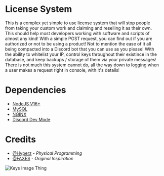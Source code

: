 # License System
This is a complex yet simple to use license system that will stop people from taking your custom work and claiming and reselling it as their own. This should help most developers working with software and scripts of almost any kind! With a simple POST request, you can find out if you are authorized or not to be using a product! Not to mention the ease of it all being compacted into a Discord bot that you can use as you please! With the ability to whitelist your IP, control keys throughout their existince in the database, and keep backups / storage of them via your private messages! There is not much this system cannot do, all the way down to logging when a user makes a request right in console, with it's details!

# Dependencies
- [NodeJS V16+](https://github.com/Itz-Hyperz/Hyperz-Documentation/blob/main/Knowledgebase/Node%2016%20Linux%20(nvm).md)
- [MySQL](https://github.com/Itz-Hyperz/Hyperz-Documentation/blob/main/Knowledgebase/MySQL%20Install.md)
- [NGINX](https://github.com/Itz-Hyperz/Hyperz-Documentation/blob/main/Knowledgebase/Installing%20an%20EJS%20Website.md)
- [Discord Dev Mode](https://github.com/Itz-Hyperz/Hyperz-Documentation/blob/main/Knowledgebase/Discord%20Developer%20Mode.md)

# Credits
- [@Hyperz](https://hyperz.net/discord) - *Physical Programming*
- [@FAXES](https://faxes.zone/discord) - *Original Inspiration*

![Keys Image Thing](https://cdn.hyperz.net/main/689JhO.png)
